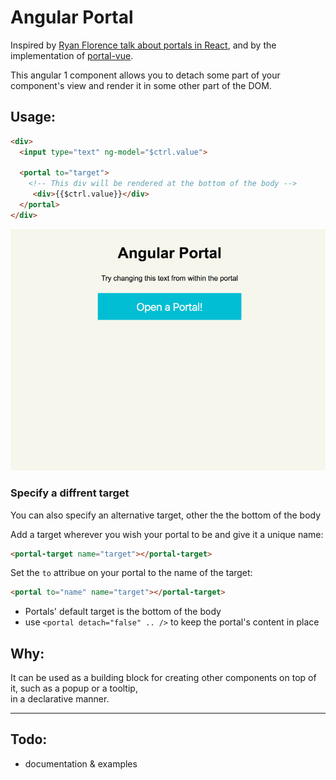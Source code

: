 # Angular Portal

Inspired by [Ryan Florence talk about portals in React](https://youtu.be/z5e7kWSHWTg?t=15m21s),
and by the implementation of [portal-vue](https://github.com/LinusBorg/portal-vue).

This angular 1 component allows you to detach some part of your component's view and render it in some other part of the DOM.

## Usage:

```html
<div>
  <input type="text" ng-model="$ctrl.value">

  <portal to="target">
    <!-- This div will be rendered at the bottom of the body -->
     <div>{{$ctrl.value}}</div>
  </portal>
</div>
```

<img src="./showoff.gif">

### Specify a diffrent target
You can also specify an alternative target, other the the bottom of the body

Add a target wherever you wish your portal to be and give it a unique name:
```html
<portal-target name="target"></portal-target>
```

Set the `to` attribue on your portal to the name of the target:
```html
<portal to="name" name="target"></portal-target>
```


- Portals' default target is the bottom of the body
- use `<portal detach="false" .. />` to keep the portal's content in place

## Why:
It can be used as a building block for creating other components on top of it, such as a popup or a tooltip,
<br> in a declarative manner.




---
## Todo:
- documentation & examples
